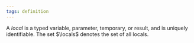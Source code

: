 ```yaml
---
tags: definition
---
```


A _local_ is a typed variable, parameter, temporary, or result, and is uniquely identifiable. The set $\locals$ denotes the set of all locals.

